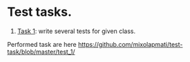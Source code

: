 # Test tasks.
1. [Task 1](/test_1): write several tests for given class. 

Performed task are here https://github.com/mixolapmati/test-task/blob/master/test_1/
